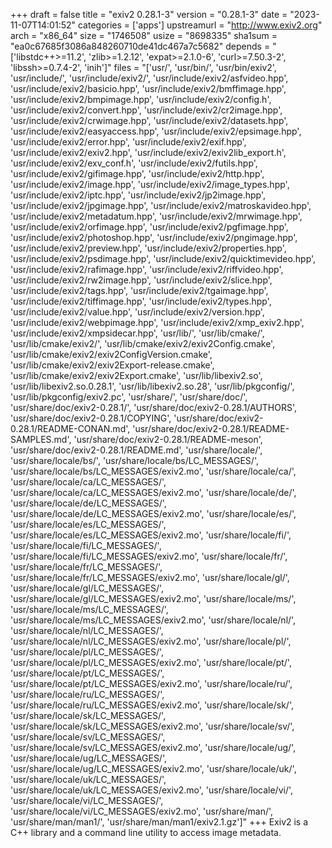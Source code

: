 +++
draft = false
title = "exiv2 0.28.1-3"
version = "0.28.1-3"
date = "2023-11-07T14:01:52"
categories = ['apps']
upstreamurl = "http://www.exiv2.org"
arch = "x86_64"
size = "1746508"
usize = "8698335"
sha1sum = "ea0c67685f3086a848260710de41dc467a7c5682"
depends = "['libstdc++>=11.2', 'zlib>=1.2.12', 'expat>=2.1.0-6', 'curl>=7.50.3-2', 'libssh>=0.7.4-2', 'inih']"
files = "['usr/', 'usr/bin/', 'usr/bin/exiv2', 'usr/include/', 'usr/include/exiv2/', 'usr/include/exiv2/asfvideo.hpp', 'usr/include/exiv2/basicio.hpp', 'usr/include/exiv2/bmffimage.hpp', 'usr/include/exiv2/bmpimage.hpp', 'usr/include/exiv2/config.h', 'usr/include/exiv2/convert.hpp', 'usr/include/exiv2/cr2image.hpp', 'usr/include/exiv2/crwimage.hpp', 'usr/include/exiv2/datasets.hpp', 'usr/include/exiv2/easyaccess.hpp', 'usr/include/exiv2/epsimage.hpp', 'usr/include/exiv2/error.hpp', 'usr/include/exiv2/exif.hpp', 'usr/include/exiv2/exiv2.hpp', 'usr/include/exiv2/exiv2lib_export.h', 'usr/include/exiv2/exv_conf.h', 'usr/include/exiv2/futils.hpp', 'usr/include/exiv2/gifimage.hpp', 'usr/include/exiv2/http.hpp', 'usr/include/exiv2/image.hpp', 'usr/include/exiv2/image_types.hpp', 'usr/include/exiv2/iptc.hpp', 'usr/include/exiv2/jp2image.hpp', 'usr/include/exiv2/jpgimage.hpp', 'usr/include/exiv2/matroskavideo.hpp', 'usr/include/exiv2/metadatum.hpp', 'usr/include/exiv2/mrwimage.hpp', 'usr/include/exiv2/orfimage.hpp', 'usr/include/exiv2/pgfimage.hpp', 'usr/include/exiv2/photoshop.hpp', 'usr/include/exiv2/pngimage.hpp', 'usr/include/exiv2/preview.hpp', 'usr/include/exiv2/properties.hpp', 'usr/include/exiv2/psdimage.hpp', 'usr/include/exiv2/quicktimevideo.hpp', 'usr/include/exiv2/rafimage.hpp', 'usr/include/exiv2/riffvideo.hpp', 'usr/include/exiv2/rw2image.hpp', 'usr/include/exiv2/slice.hpp', 'usr/include/exiv2/tags.hpp', 'usr/include/exiv2/tgaimage.hpp', 'usr/include/exiv2/tiffimage.hpp', 'usr/include/exiv2/types.hpp', 'usr/include/exiv2/value.hpp', 'usr/include/exiv2/version.hpp', 'usr/include/exiv2/webpimage.hpp', 'usr/include/exiv2/xmp_exiv2.hpp', 'usr/include/exiv2/xmpsidecar.hpp', 'usr/lib/', 'usr/lib/cmake/', 'usr/lib/cmake/exiv2/', 'usr/lib/cmake/exiv2/exiv2Config.cmake', 'usr/lib/cmake/exiv2/exiv2ConfigVersion.cmake', 'usr/lib/cmake/exiv2/exiv2Export-release.cmake', 'usr/lib/cmake/exiv2/exiv2Export.cmake', 'usr/lib/libexiv2.so', 'usr/lib/libexiv2.so.0.28.1', 'usr/lib/libexiv2.so.28', 'usr/lib/pkgconfig/', 'usr/lib/pkgconfig/exiv2.pc', 'usr/share/', 'usr/share/doc/', 'usr/share/doc/exiv2-0.28.1/', 'usr/share/doc/exiv2-0.28.1/AUTHORS', 'usr/share/doc/exiv2-0.28.1/COPYING', 'usr/share/doc/exiv2-0.28.1/README-CONAN.md', 'usr/share/doc/exiv2-0.28.1/README-SAMPLES.md', 'usr/share/doc/exiv2-0.28.1/README-meson', 'usr/share/doc/exiv2-0.28.1/README.md', 'usr/share/locale/', 'usr/share/locale/bs/', 'usr/share/locale/bs/LC_MESSAGES/', 'usr/share/locale/bs/LC_MESSAGES/exiv2.mo', 'usr/share/locale/ca/', 'usr/share/locale/ca/LC_MESSAGES/', 'usr/share/locale/ca/LC_MESSAGES/exiv2.mo', 'usr/share/locale/de/', 'usr/share/locale/de/LC_MESSAGES/', 'usr/share/locale/de/LC_MESSAGES/exiv2.mo', 'usr/share/locale/es/', 'usr/share/locale/es/LC_MESSAGES/', 'usr/share/locale/es/LC_MESSAGES/exiv2.mo', 'usr/share/locale/fi/', 'usr/share/locale/fi/LC_MESSAGES/', 'usr/share/locale/fi/LC_MESSAGES/exiv2.mo', 'usr/share/locale/fr/', 'usr/share/locale/fr/LC_MESSAGES/', 'usr/share/locale/fr/LC_MESSAGES/exiv2.mo', 'usr/share/locale/gl/', 'usr/share/locale/gl/LC_MESSAGES/', 'usr/share/locale/gl/LC_MESSAGES/exiv2.mo', 'usr/share/locale/ms/', 'usr/share/locale/ms/LC_MESSAGES/', 'usr/share/locale/ms/LC_MESSAGES/exiv2.mo', 'usr/share/locale/nl/', 'usr/share/locale/nl/LC_MESSAGES/', 'usr/share/locale/nl/LC_MESSAGES/exiv2.mo', 'usr/share/locale/pl/', 'usr/share/locale/pl/LC_MESSAGES/', 'usr/share/locale/pl/LC_MESSAGES/exiv2.mo', 'usr/share/locale/pt/', 'usr/share/locale/pt/LC_MESSAGES/', 'usr/share/locale/pt/LC_MESSAGES/exiv2.mo', 'usr/share/locale/ru/', 'usr/share/locale/ru/LC_MESSAGES/', 'usr/share/locale/ru/LC_MESSAGES/exiv2.mo', 'usr/share/locale/sk/', 'usr/share/locale/sk/LC_MESSAGES/', 'usr/share/locale/sk/LC_MESSAGES/exiv2.mo', 'usr/share/locale/sv/', 'usr/share/locale/sv/LC_MESSAGES/', 'usr/share/locale/sv/LC_MESSAGES/exiv2.mo', 'usr/share/locale/ug/', 'usr/share/locale/ug/LC_MESSAGES/', 'usr/share/locale/ug/LC_MESSAGES/exiv2.mo', 'usr/share/locale/uk/', 'usr/share/locale/uk/LC_MESSAGES/', 'usr/share/locale/uk/LC_MESSAGES/exiv2.mo', 'usr/share/locale/vi/', 'usr/share/locale/vi/LC_MESSAGES/', 'usr/share/locale/vi/LC_MESSAGES/exiv2.mo', 'usr/share/man/', 'usr/share/man/man1/', 'usr/share/man/man1/exiv2.1.gz']"
+++
Exiv2 is a C++ library and a command line utility to access image metadata.